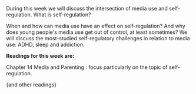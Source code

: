 During this week we will discuss the intersection of media use and self-regulation. What is self-regulation?

When and how can media use have an effect on self-regulation? And why does young people's media use get out of control, at least sometimes? We will discuss the most-studied self-regulatory challenges in relation to media use: ADHD, sleep and addiction.

**Readings for this week are:**

Chapter 14 Media and Parenting : focus particularly on the topic of self-regulation.

{and other readings}